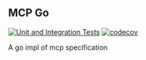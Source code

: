 MCP Go
------

[![Unit and Integration Tests](https://github.com/XiaoConstantine/mcp-go/actions/workflows/go.yml/badge.svg?branch=main)](https://github.com/XiaoConstantine/mcp-go/actions/workflows/go.yml)
[![codecov](https://codecov.io/gh/XiaoConstantine/mcp-go/graph/badge.svg?token=RFXBU53AH9)](https://codecov.io/gh/XiaoConstantine/mcp-go)

A go impl of mcp specification
